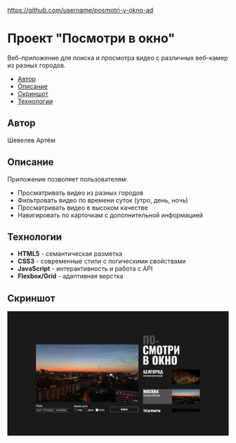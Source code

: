 https://github.com/username/posmotri-v-okno-ad

# Проект "Посмотри в окно"

Веб-приложение для поиска и просмотра видео с различных веб-камер из разных городов.

- [Автор](#автор)
- [Описание](#Описание)
- [Скриншот](#скриншот)
- [Технологии](#Технологии)
  
## Автор

Шевелев Артём

## Описание

Приложение позволяет пользователям:
- Просматривать видео из разных городов
- Фильтровать видео по времени суток (утро, день, ночь)
- Просматривать видео в высоком качестве
- Навигировать по карточкам с дополнительной информацией

## Технологии

- **HTML5** - семантическая разметка
- **CSS3** - современные стили с логическими свойствами
- **JavaScript** - интерактивность и работа с API
- **Flexbox/Grid** - адаптивная верстка

## Cкриншот

![](./Sreen.png)
